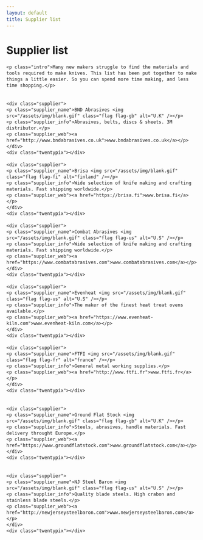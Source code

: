 ```yaml
---
layout: default
title: Supplier list
---
```


<div class="post">
	<h1 class="pageTitle">Supplier list</h1>

	<p class="intro">Many new makers struggle to find the materials and tools required to make knives. This list has been put together to make things a little easier. So you can spend more time making, and less time shopping.</p>
	

	<div class="supplier">
	<p class="supplier_name">BND Abrasives <img src="/assets/img/blank.gif" class="flag flag-gb" alt="U.K" /></p> 
	<p class="supplier_info">Abrasives, belts, discs & sheets. 3M distributor.</p>
	<p class="supplier_web"><a href="http://www.bndabrasives.co.uk">www.bndabrasives.co.uk</a></p>
	</div>
	<div class="twentypix"></div>

	<div class="supplier">
	<p class="supplier_name">Brisa <img src="/assets/img/blank.gif" class="flag flag-fi" alt="finland" /></p> 
	<p class="supplier_info">Wide selection of knife making and crafting materials. Fast shipping worldwide.</p>
	<p class="supplier_web"><a href="https://brisa.fi">www.brisa.fi</a></p>
	</div>
	<div class="twentypix"></div>

	<div class="supplier">
	<p class="supplier_name">Combat Abrasives <img src="/assets/img/blank.gif" class="flag flag-us" alt="U.S" /></p> 
	<p class="supplier_info">Wide selection of knife making and crafting materials. Fast shipping worldwide.</p>
	<p class="supplier_web"><a href="https://www.combatabrasives.com">www.combatabrasives.com</a></p>
	</div>
	<div class="twentypix"></div>

	<div class="supplier">
	<p class="supplier_name">Evenheat <img src="/assets/img/blank.gif" class="flag flag-us" alt="U.S" /></p> 
	<p class="supplier_info">The maker of the finest heat treat ovens available.</p>
	<p class="supplier_web"><a href="https://www.evenheat-kiln.com">www.evenheat-kiln.com</a></p>
	</div>
	<div class="twentypix"></div>

	<div class="supplier">
	<p class="supplier_name">FTFI <img src="/assets/img/blank.gif" class="flag flag-fr" alt="france" /></p> 
	<p class="supplier_info">General metal working supplies.</p>
	<p class="supplier_web"><a href="http://www.ftfi.fr">www.ftfi.fr</a></p>
	</div>
	<div class="twentypix"></div>


	<div class="supplier">
	<p class="supplier_name">Ground Flat Stock <img src="/assets/img/blank.gif" class="flag flag-gb" alt="U.K" /></p> 
	<p class="supplier_info">Steels, abrasives, handle materials. Fast delivery throught Europe.</p>
	<p class="supplier_web"><a href="https://www.groundflatstock.com">www.groundflatstock.com</a></p>
	</div>
	<div class="twentypix"></div>


	<div class="supplier">
	<p class="supplier_name">NJ Steel Baron <img src="/assets/img/blank.gif" class="flag flag-us" alt="U.S" /></p> 
	<p class="supplier_info">Quality blade steels. High crabon and stainless blade steels.</p>
	<p class="supplier_web"><a href="http://newjerseysteelbaron.com">www.newjerseysteelbaron.com</a></p>
	</div>
	<div class="twentypix"></div>



 

  


</div>

